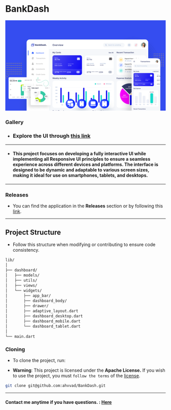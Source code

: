 # BankDash

<img src="assets/preview/overview.png" />

### Gallery

- ### Explore the UI through [this link](assets/preview)

---

- #### This project focuses on developing a fully interactive UI while implementing all Responsive UI principles to ensure a seamless experience across different devices and platforms. The interface is designed to be dynamic and adaptable to various screen sizes, making it ideal for use on smartphones, tablets, and desktops.

---

### Releases

- You can find the application in the **Releases** section or by following this [link](https://github.com/ahvvad/BankDash/releases).

---

## Project Structure

- Follow this structure when modifying or contributing to ensure code consistency.

```
lib/
│
├── dashboard/
│   ├── models/
│   ├── utils/
│   ├── views/
│   └── widgets/
│       ├── app_bar/
│       ├── dashboard_body/
│       ├── drawer/
│       ├── adaptive_layout.dart
│       ├── dashboard_desktop.dart
│       ├── dashboard_mobile.dart
│       └── dashboard_tablet.dart
│
└── main.dart
```

### Cloning

- To clone the project, run:

- **Warning**: This project is licensed under the **Apache License.** If you wish to use the project, you must `follow the terms` of the [license](LICENSE.txt).

```bash
git clone git@github.com:ahvvad/BankDash.git
```

---

#### **Contact me anytime if you have questions.** : [Here](https://linktr.ee/userahmed)
